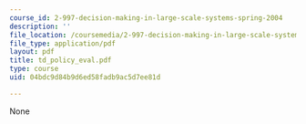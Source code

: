 ```yaml
---
course_id: 2-997-decision-making-in-large-scale-systems-spring-2004
description: ''
file_location: /coursemedia/2-997-decision-making-in-large-scale-systems-spring-2004/04bdc9d84b9d6ed58fadb9ac5d7ee81d_td_policy_eval.pdf
file_type: application/pdf
layout: pdf
title: td_policy_eval.pdf
type: course
uid: 04bdc9d84b9d6ed58fadb9ac5d7ee81d

---
```

None